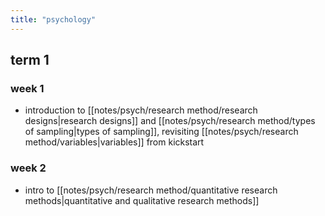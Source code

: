 ```yaml
---
title: "psychology"
---
```

## term 1
### week 1
- introduction to [[notes/psych/research method/research designs|research designs]] and [[notes/psych/research method/types of sampling|types of sampling]], revisiting [[notes/psych/research method/variables|variables]] from kickstart
### week 2
- intro to [[notes/psych/research method/quantitative research methods|quantitative and qualitative research methods]] 